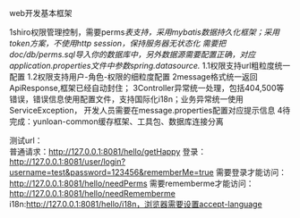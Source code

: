 web开发基本框架

1shiro权限管理控制，需要perms*表支持，采用mybatis数据持久化框架；采用token方案，不使用http session，保持服务器无状态化
需要把doc/db/perms.sql导入你的数据库中，另外数据源需要配置正确，对应application.properties文件中参数spring.datasource.*
1.1权限支持url粗粒度统一配置
1.2权限支持用户-角色-权限的细粒度配置
2message格式统一返回ApiResponse,框架已经自动封住；
3Controller异常统一处理，包括404,500等错误，错误信息使用配置文件，支持国际化i18n；业务异常统一使用ServiceException，
开发人员需要在message.properties配置对应提示信息
4待完成：yunloan-common缓存框架、工具包、数据库连接分离
    
测试url：    
普通请求：http://127.0.0.1:8081/hello/getHappy
登录：http://127.0.0.1:8081/user/login?username=test&password=123456&rememberMe=true
需要登录才能访问：http://127.0.0.1:8081/hello/needPerms 
需要rememberme才能访问：http://127.0.0.1:8081/hello/needRememberme
i18n:http://127.0.0.1:8081/hello/i18n，浏览器需要设置accept-language
